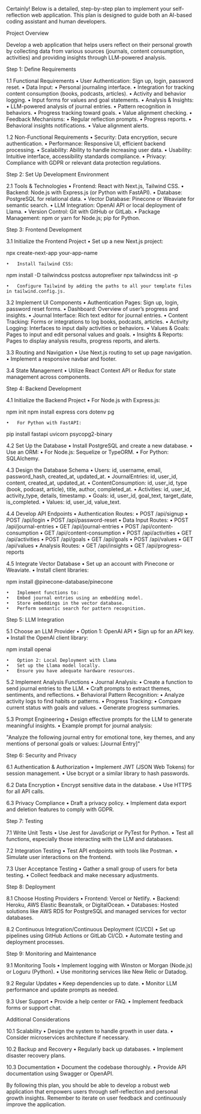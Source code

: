 Certainly! Below is a detailed, step-by-step plan to implement your self-reflection web application. This plan is designed to guide both an AI-based coding assistant and human developers.

Project Overview

Develop a web application that helps users reflect on their personal growth by collecting data from various sources (journals, content consumption, activities) and providing insights through LLM-powered analysis.

Step 1: Define Requirements

1.1 Functional Requirements
	•	User Authentication: Sign up, login, password reset.
	•	Data Input:
	•	Personal journaling interface.
	•	Integration for tracking content consumption (books, podcasts, articles).
	•	Activity and behavior logging.
	•	Input forms for values and goal statements.
	•	Analysis & Insights:
	•	LLM-powered analysis of journal entries.
	•	Pattern recognition in behaviors.
	•	Progress tracking toward goals.
	•	Value alignment checking.
	•	Feedback Mechanisms:
	•	Regular reflection prompts.
	•	Progress reports.
	•	Behavioral insights notifications.
	•	Value alignment alerts.

1.2 Non-Functional Requirements
	•	Security: Data encryption, secure authentication.
	•	Performance: Responsive UI, efficient backend processing.
	•	Scalability: Ability to handle increasing user data.
	•	Usability: Intuitive interface, accessibility standards compliance.
	•	Privacy: Compliance with GDPR or relevant data protection regulations.

Step 2: Set Up Development Environment

2.1 Tools & Technologies
	•	Frontend: React with Next.js, Tailwind CSS.
	•	Backend: Node.js with Express.js (or Python with FastAPI).
	•	Database: PostgreSQL for relational data.
	•	Vector Database: Pinecone or Weaviate for semantic search.
	•	LLM Integration: OpenAI API or local deployment of Llama.
	•	Version Control: Git with GitHub or GitLab.
	•	Package Management: npm or yarn for Node.js; pip for Python.

Step 3: Frontend Development

3.1 Initialize the Frontend Project
	•	Set up a new Next.js project:

npx create-next-app your-app-name


	•	Install Tailwind CSS:

npm install -D tailwindcss postcss autoprefixer
npx tailwindcss init -p


	•	Configure Tailwind by adding the paths to all your template files in tailwind.config.js.

3.2 Implement UI Components
	•	Authentication Pages: Sign up, login, password reset forms.
	•	Dashboard: Overview of user’s progress and insights.
	•	Journal Interface: Rich text editor for journal entries.
	•	Content Tracking: Forms or integrations to log books, podcasts, articles.
	•	Activity Logging: Interfaces to input daily activities or behaviors.
	•	Values & Goals: Pages to input and edit personal values and goals.
	•	Insights & Reports: Pages to display analysis results, progress reports, and alerts.

3.3 Routing and Navigation
	•	Use Next.js routing to set up page navigation.
	•	Implement a responsive navbar and footer.

3.4 State Management
	•	Utilize React Context API or Redux for state management across components.

Step 4: Backend Development

4.1 Initialize the Backend Project
	•	For Node.js with Express.js:

npm init
npm install express cors dotenv pg


	•	For Python with FastAPI:

pip install fastapi uvicorn psycopg2-binary



4.2 Set Up the Database
	•	Install PostgreSQL and create a new database.
	•	Use an ORM:
	•	For Node.js: Sequelize or TypeORM.
	•	For Python: SQLAlchemy.

4.3 Design the Database Schema
	•	Users: id, username, email, password_hash, created_at, updated_at.
	•	JournalEntries: id, user_id, content, created_at, updated_at.
	•	ContentConsumption: id, user_id, type (book, podcast, article), title, author, completed_at.
	•	Activities: id, user_id, activity_type, details, timestamp.
	•	Goals: id, user_id, goal_text, target_date, is_completed.
	•	Values: id, user_id, value_text.

4.4 Develop API Endpoints
	•	Authentication Routes:
	•	POST /api/signup
	•	POST /api/login
	•	POST /api/password-reset
	•	Data Input Routes:
	•	POST /api/journal-entries
	•	GET /api/journal-entries
	•	POST /api/content-consumption
	•	GET /api/content-consumption
	•	POST /api/activities
	•	GET /api/activities
	•	POST /api/goals
	•	GET /api/goals
	•	POST /api/values
	•	GET /api/values
	•	Analysis Routes:
	•	GET /api/insights
	•	GET /api/progress-reports

4.5 Integrate Vector Database
	•	Set up an account with Pinecone or Weaviate.
	•	Install client libraries:

npm install @pinecone-database/pinecone


	•	Implement functions to:
	•	Embed journal entries using an embedding model.
	•	Store embeddings in the vector database.
	•	Perform semantic search for pattern recognition.

Step 5: LLM Integration

5.1 Choose an LLM Provider
	•	Option 1: OpenAI API
	•	Sign up for an API key.
	•	Install the OpenAI client library:

npm install openai


	•	Option 2: Local Deployment with Llama
	•	Set up the Llama model locally.
	•	Ensure you have adequate hardware resources.

5.2 Implement Analysis Functions
	•	Journal Analysis:
	•	Create a function to send journal entries to the LLM.
	•	Craft prompts to extract themes, sentiments, and reflections.
	•	Behavioral Pattern Recognition:
	•	Analyze activity logs to find habits or patterns.
	•	Progress Tracking:
	•	Compare current status with goals and values.
	•	Generate progress summaries.

5.3 Prompt Engineering
	•	Design effective prompts for the LLM to generate meaningful insights.
	•	Example prompt for journal analysis:

"Analyze the following journal entry for emotional tone, key themes, and any mentions of personal goals or values: [Journal Entry]"

Step 6: Security and Privacy

6.1 Authentication & Authorization
	•	Implement JWT (JSON Web Tokens) for session management.
	•	Use bcrypt or a similar library to hash passwords.

6.2 Data Encryption
	•	Encrypt sensitive data in the database.
	•	Use HTTPS for all API calls.

6.3 Privacy Compliance
	•	Draft a privacy policy.
	•	Implement data export and deletion features to comply with GDPR.

Step 7: Testing

7.1 Write Unit Tests
	•	Use Jest for JavaScript or PyTest for Python.
	•	Test all functions, especially those interacting with the LLM and databases.

7.2 Integration Testing
	•	Test API endpoints with tools like Postman.
	•	Simulate user interactions on the frontend.

7.3 User Acceptance Testing
	•	Gather a small group of users for beta testing.
	•	Collect feedback and make necessary adjustments.

Step 8: Deployment

8.1 Choose Hosting Providers
	•	Frontend: Vercel or Netlify.
	•	Backend: Heroku, AWS Elastic Beanstalk, or DigitalOcean.
	•	Databases: Hosted solutions like AWS RDS for PostgreSQL and managed services for vector databases.

8.2 Continuous Integration/Continuous Deployment (CI/CD)
	•	Set up pipelines using GitHub Actions or GitLab CI/CD.
	•	Automate testing and deployment processes.

Step 9: Monitoring and Maintenance

9.1 Monitoring Tools
	•	Implement logging with Winston or Morgan (Node.js) or Loguru (Python).
	•	Use monitoring services like New Relic or Datadog.

9.2 Regular Updates
	•	Keep dependencies up to date.
	•	Monitor LLM performance and update prompts as needed.

9.3 User Support
	•	Provide a help center or FAQ.
	•	Implement feedback forms or support chat.

Additional Considerations

10.1 Scalability
	•	Design the system to handle growth in user data.
	•	Consider microservices architecture if necessary.

10.2 Backup and Recovery
	•	Regularly back up databases.
	•	Implement disaster recovery plans.

10.3 Documentation
	•	Document the codebase thoroughly.
	•	Provide API documentation using Swagger or OpenAPI.

By following this plan, you should be able to develop a robust web application that empowers users through self-reflection and personal growth insights. Remember to iterate on user feedback and continuously improve the application.
